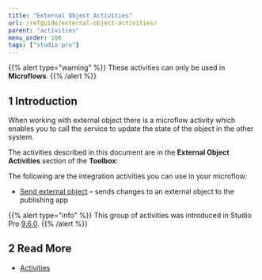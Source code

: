 ```yaml
---
title: "External Object Activities"
url: /refguide/external-object-activities/
parent: "activities"
menu_order: 100
tags: ["studio pro"]
---
```

{{% alert type="warning" %}}
These activities can only be used in **Microflows**.
{{% /alert %}}

## 1 Introduction

When working with external object there is a microflow activity which enables you to call the service to update the state of the object in the other system.

The activities described in this document are in the **External Object Activities** section of the **Toolbox**:

The following are the integration activities you can use in your microflow:

* [Send external object](/refguide/send-external-object/) – sends changes to an external object to the publishing app

{{% alert type="info" %}}
This group of activities was introduced in Studio Pro [9.6.0](/releasenotes/studio-pro/9.6/).
{{% /alert %}}

## 2 Read More

* [Activities](/refguide/activities/)

